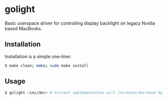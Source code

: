 # golight
Basic userspace driver for controlling display backlight on legacy Nvidia based MacBooks.

## Installation
Installation is a simple one-liner.

```bash
$ make clean; make; sudo make install
```

## Usage

```bash
$ golight <inc/dec> # Current implementation will increase/decrease by 5. Configuration coming soon.
```
